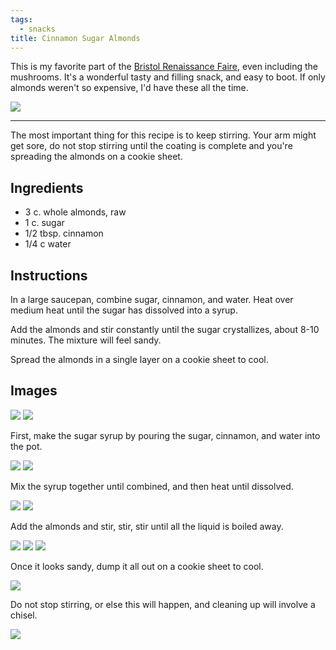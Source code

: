 ```yaml
---
tags:
  - snacks
title: Cinnamon Sugar Almonds
---
```


This is my favorite part of the [Bristol Renaissance
Faire](http://www.renfair.com/bristol/), even including the mushrooms. It's a
wonderful tasty and filling snack, and easy to boot. If only almonds weren't so
expensive, I'd have these all the time.

![](/recipe/2015/06/14/cinnamon-sugar-almonds/title.jpg)

---

The most important thing for this recipe is to keep stirring. Your arm might
get sore, do not stop stirring until the coating is complete and you're
spreading the almonds on a cookie sheet.

## Ingredients

* 3 c. whole almonds, raw
* 1 c. sugar
* 1/2 tbsp. cinnamon
* 1/4 c water

## Instructions

In a large saucepan, combine sugar, cinnamon, and water. Heat over medium heat until
the sugar has dissolved into a syrup.

Add the almonds and stir constantly until the sugar crystallizes, about 8-10
minutes. The mixture will feel sandy.

Spread the almonds in a single layer on a cookie sheet to cool.

## Images

![](ingredients-1.jpg)
![](ingredients-2.jpg)

First, make the sugar syrup by pouring the sugar, cinnamon, and water into the pot.

![](start-sugar-1.jpg)
![](start-sugar-2.jpg)

Mix the syrup together until combined, and then heat until dissolved.

![](start-sugar-3.jpg)
![](start-sugar-4.jpg)

Add the almonds and stir, stir, stir until all the liquid is boiled away.

![](start-almonds-1.jpg)
![](start-almonds-2.jpg)
![](start-almonds-3.jpg)

Once it looks sandy, dump it all out on a cookie sheet to cool.

![](done-1.jpg)

Do not stop stirring, or else this will happen, and cleaning up will involve a chisel.

![](what-not-to-do.jpg)

